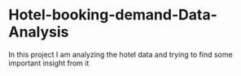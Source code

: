 # Hotel-booking-demand-Data-Analysis
In this project I am analyzing the hotel data and trying to find some important insight from it
